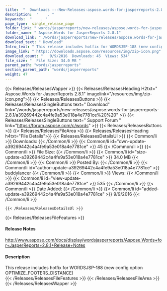 ```yaml
---
title:  "  Downloads ---New-Releases-aspose.words-for-jasperreports-2.8.1 . " 
description:  "    . " 
keywords:  "    . " 
page_type:  single_release_page
folder_link: " words/jasperreports/new-releases/aspose.words-for-jasperreports-2.8.1/"
folder_name: " Aspose.Words for JasperReports 2.8.1"
download_link: " /words/jasperreports/new-releases/aspose.words-for-jasperreports-2.8.1/a39269442c4a4fe9a53e018a4e7781ce"
download_text: " Download"
Intro_text: " This release includes hotfix for WORDSJSP-188 (new config option OPTIMIZE_FOOTER..."
image_link: " https://downloads.aspose.com/resources/img/zip-icon.png"
download_count: "   9/9/2016  Downloads: 45  Views: 534"
file_size: "  File Size: 34.0 MB "
parent_path: "words/jasperreports"
section_parent_path: "words/jasperreports"
weight: 47 
---
```


{{< Releases/ReleasesWapper >}}
  {{< Releases/ReleasesHeading H2txt=" Aspose.Words for JasperReports 2.8.1" imagelink="/resources/img/zip-icon.png">}}
  {{< Releases/ReleasesButtons >}}
    {{< Releases/ReleasesSingleButtons text=" Download" link="/words/jasperreports/new-releases/aspose.words-for-jasperreports-2.8.1/a39269442c4a4fe9a53e018a4e7781ce%20%20" >}}
    {{< Releases/ReleasesSingleButtons text=" Support Forum " link="https://forum.aspose.com/c/words" >}}
  {{< Releases/ReleasesButtons >}}
  {{< Releases/ReleasesFileArea >}}
    {{< Releases/ReleasesHeading h4txt="File Details">}}
    {{< Releases/ReleasesDetailsUl >}}
            {{< Common/li  >}} Downloads: {{< /Common/li >}} 
      {{< Common/li id="dwn-update-a39269442c4a4fe9a53e018a4e7781ce" >}} 45 {{< /Common/li >}} 
      {{< Common/li  >}} File Size: {{< /Common/li >}} 
      {{< Common/li id="size-update-a39269442c4a4fe9a53e018a4e7781ce" >}} 34.0 MB {{< /Common/li >}} 
      {{< Common/li  >}} Posted By: {{< /Common/li >}} 
      {{< Common/li id="author-update-a39269442c4a4fe9a53e018a4e7781ce" >}} buddylancer {{< /Common/li >}} 
      {{< Common/li  >}} Views: {{< /Common/li >}} 
      {{< Common/li id="view-update-a39269442c4a4fe9a53e018a4e7781ce" >}} 535 {{< /Common/li >}} 
      {{< Common/li  >}} Date Added: {{< /Common/li >}} 
      {{< Common/li id="added-update-a39269442c4a4fe9a53e018a4e7781ce" >}} 9/9/2016 {{< /Common/li >}} 

    {{< /Releases/ReleasesDetailsUl >}}

  {{< Releases/ReleasesFileFeatures >}}
      <h4>Release Notes</h4><div><a href="http://www.aspose.com/docs/display/wordsjasperreports/Aspose.Words+for+JasperReports+2.8.1+Release+Notes">http://www.aspose.com/docs/display/wordsjasperreports/Aspose.Words+for+JasperReports+2.8.1+Release+Notes</a></div><h4>Description</h4><div class="HTMLDescription">This release includes hotfix for WORDSJSP-188 (new config option OPTIMIZE_FOOTERS_DISTANCE)</div>
  {{< /Releases/ReleasesFileFeatures >}}
 {{< /Releases/ReleasesFileArea >}}
{{< /Releases/ReleasesWapper >}}


